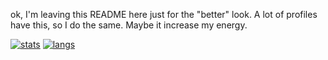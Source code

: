 ok, I'm leaving this README here just for the "better" look. A lot of profiles have this, so I do the same. Maybe it increase my energy.


[![stats](https://github-readme-stats.vercel.app/api?username=noteternal&theme=gotham&hide_title=true)](https://github.com/anuraghazra/github-readme-stats)
[![langs](https://github-readme-stats.vercel.app/api/top-langs/?username=noteternal&theme=gotham&layout=compact)](https://github.com/anuraghazra/github-readme-stats)

